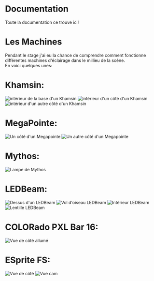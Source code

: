 # Documentation
Toute la documentation ce trouve ici!

# Les Machines
Pendant le stage j'ai eu la chance de comprendre comment fonctionne différentes machines d'éclairage dans le millieu de la scène. </br>
En voici quelques unes:

# Khamsin:
![intérieur de la base d'un Khamsin](https://github.com/sebreilly/projet_stage_2023/blob/main/doc/photos_stage/20230504_131422.jpg)
![intérieur d'un côté d'un Khamsin](https://github.com/sebreilly/projet_stage_2023/blob/main/doc/photos_stage/20230504_134306.jpg)
![intérieur d'un autre côté d'un Khamsin](https://github.com/sebreilly/projet_stage_2023/blob/main/doc/photos_stage/20230504_134316.jpg)

# MegaPointe:
![Un côté d'un Megapointe](https://github.com/sebreilly/projet_stage_2023/blob/main/doc/photos_stage/20230508_134239.jpg)
![Un autre côté d'un Megapointe](https://github.com/sebreilly/projet_stage_2023/blob/main/doc/photos_stage/20230508_134302.jpg)

# Mythos:
![Lampe de Mythos](https://github.com/sebreilly/projet_stage_2023/blob/main/doc/photos_stage/20230508_153121.jpg)

# LEDBeam:
![Dessus d'un LEDBeam](https://github.com/sebreilly/projet_stage_2023/blob/main/doc/photos_stage/20230509_160531.jpg)
![Vol d'oiseau LEDBeam](https://github.com/sebreilly/projet_stage_2023/blob/main/doc/photos_stage/20230509_160544.jpg)
![Intérieur LEDBeam](https://github.com/sebreilly/projet_stage_2023/blob/main/doc/photos_stage/20230509_160735.jpg)
![Lentille LEDBeam](https://github.com/sebreilly/projet_stage_2023/blob/main/doc/photos_stage/20230509_160759.jpg)

# COLORado PXL Bar 16:
![Vue de côté allumé](https://github.com/sebreilly/projet_stage_2023/blob/main/doc/photos_stage/20230510_090528.jpg)

# ESprite FS:
![Vue de côté](https://github.com/sebreilly/projet_stage_2023/blob/main/doc/photos_stage/20230518_083847.jpg)
![Vue cam](https://github.com/sebreilly/projet_stage_2023/blob/main/doc/photos_stage/20230518_084015.jpg)
